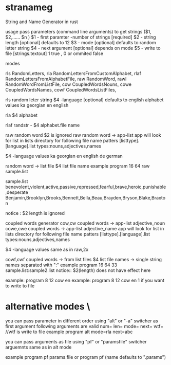 # stranameg
String and Name Generator in rust 

usage
pass parameters (command line arguments) to get strings ($1, $2,...... $n ) 
$1 - first paramter -number of strings [required] 
$2 - string length [optional] defaults to 12 
$3 - mode [optional] defaults to random letter string 
$4 - next argument [optional] depends on mode 
$5 - write to file [strings.textout]  1 true , 0 or ommited false

modes

rls  RandomLetters,
rla  RandomLettersFromCustomAlphabet,
rlaf  RandomLettersFromAlphabetFile,
raw  RandomWord,
rawl  RandomWordFromListFile,
cow  CoupledWordsNouns,
cowe  CoupledWordsNames,
cowf  CoupledWordsListFiles,


rls random leter string 
$4 -language [optional] defaults to english alphabet 
values 
ka georgian 
en english 

rla $4 alphabet 

rlaf randstr - $4 alphabet.file name 

raw random word
$2 is ignored
raw random word  -> app-list 
app will look for list in lists directory for following file name patters 
[listtype].[language].list 
types:nouns,adjectives,names 

$4 -language 
values 
ka georgian 
en english 
de german 

random word  -> list file 
$4 list file name 
example program 16 64 raw sample.list 

sample.list 
benevolent,violent,active,passive,repressed,fearful,brave,heroic,punishable,desperate 
Benjamin,Brooklyn,Brooks,Bennett,Bella,Beau,Brayden,Bryson,Blake,Braxton 

notice : $2 length is ignored

coupled words generator 
cow,cw coupled words -> app-list adjective_noun 
cowe,cwe coupled words -> app-list adjective_name 
app will look for list in lists directory for following file name patters 
[listtype].[language].list 
types:nouns,adjectives,names 

$4 -language values same as in raw,2x

cowf,cwf coupled words -> from list files 
$4 list file names  -> single string names separated with ":" 
example program 16 64 33 sample.list:sample2.list 
notice:: $2(length) does not have effect here 

example: program 8 12 cow en 
example: program 8 12 cow en 1 if you want to write to file 


# alternative modes \
you can pass parameter in different order using "alt" or "-a" switcher as first argument 
following arguments are valid 
num= 
len= 
mode=
next=
wtf= 
//wtf is write to file 
example 
program alt mode=rla next=abc 

you can pass arguments as file using "pf" or "paramsfile" switcher 
arguemnts same as in alt mode 

example 
program pf params.file 
or
program pf (name defaults to ".params")